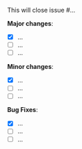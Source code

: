 This will close issue #...

**Major changes**:
- [x] ...
- [ ] ...
- [ ] ...

**Minor changes**:
- [x] ...
- [ ] ...
- [ ] ...

**Bug Fixes**:
- [x] ...
- [ ] ...
- [ ] ...
